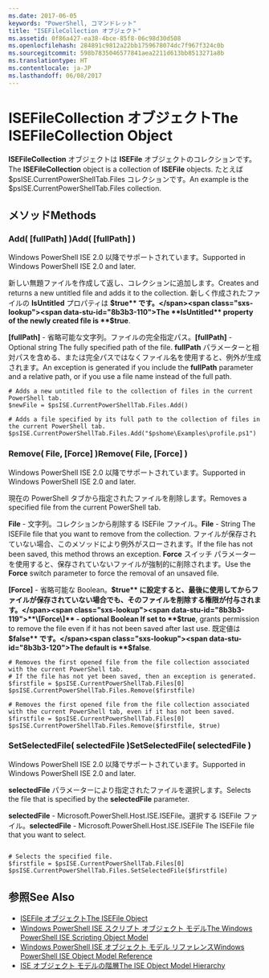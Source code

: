 ```yaml
---
ms.date: 2017-06-05
keywords: "PowerShell, コマンドレット"
title: "ISEFileCollection オブジェクト"
ms.assetid: 0f86a427-ea38-4bce-85f8-06c98d30d508
ms.openlocfilehash: 284891c9812a22bb1759678074dc7f967f324c0b
ms.sourcegitcommit: 598b7835046577841aea2211d613bb8513271a8b
ms.translationtype: HT
ms.contentlocale: ja-JP
ms.lasthandoff: 06/08/2017
---
```

# <a name="the-isefilecollection-object"></a><span data-ttu-id="8b3b3-103">ISEFileCollection オブジェクト</span><span class="sxs-lookup"><span data-stu-id="8b3b3-103">The ISEFileCollection Object</span></span>
  <span data-ttu-id="8b3b3-104">**ISEFileCollection** オブジェクトは **ISEFile** オブジェクトのコレクションです。</span><span class="sxs-lookup"><span data-stu-id="8b3b3-104">The **ISEFileCollection** object is a collection of **ISEFile** objects.</span></span> <span data-ttu-id="8b3b3-105">たとえば $psISE.CurrentPowerShellTab.Files コレクションです。</span><span class="sxs-lookup"><span data-stu-id="8b3b3-105">An example is the $psISE.CurrentPowerShellTab.Files collection.</span></span>

## <a name="methods"></a><span data-ttu-id="8b3b3-106">メソッド</span><span class="sxs-lookup"><span data-stu-id="8b3b3-106">Methods</span></span>

### <a name="add-fullpath-"></a><span data-ttu-id="8b3b3-107">Add\( \[fullPath\] \)</span><span class="sxs-lookup"><span data-stu-id="8b3b3-107">Add\( \[fullPath\] \)</span></span>
  <span data-ttu-id="8b3b3-108">Windows PowerShell ISE 2.0 以降でサポートされています。</span><span class="sxs-lookup"><span data-stu-id="8b3b3-108">Supported in Windows PowerShell ISE 2.0 and later.</span></span> 

 <span data-ttu-id="8b3b3-109">新しい無題ファイルを作成して返し、コレクションに追加します。</span><span class="sxs-lookup"><span data-stu-id="8b3b3-109">Creates and returns a new untitled file and adds it to the collection.</span></span> <span data-ttu-id="8b3b3-110">新しく作成されたファイルの **IsUntitled** プロパティは **$true** です。</span><span class="sxs-lookup"><span data-stu-id="8b3b3-110">The **IsUntitled** property of the newly created file is **$true**.</span></span>

 <span data-ttu-id="8b3b3-111">**\[fullPath\]** - 省略可能な文字列。ファイルの完全指定パス。</span><span class="sxs-lookup"><span data-stu-id="8b3b3-111">**\[fullPath\]** - Optional string The fully specified path of the file.</span></span> <span data-ttu-id="8b3b3-112">**fullPath** パラメーターと相対パスを含める、または完全パスではなくファイル名を使用すると、例外が生成されます。</span><span class="sxs-lookup"><span data-stu-id="8b3b3-112">An exception is generated if you include the **fullPath** parameter and a relative path, or if you use a file name instead of the full path.</span></span>

```
# Adds a new untitled file to the collection of files in the current PowerShell tab.
$newFile = $psISE.CurrentPowerShellTab.Files.Add()

# Adds a file specified by its full path to the collection of files in the current PowerShell tab.
$psISE.CurrentPowerShellTab.Files.Add("$pshome\Examples\profile.ps1")

```

### <a name="remove-file-force-"></a><span data-ttu-id="8b3b3-113">Remove\( File, \[Force\] \)</span><span class="sxs-lookup"><span data-stu-id="8b3b3-113">Remove\( File, \[Force\] \)</span></span>
  <span data-ttu-id="8b3b3-114">Windows PowerShell ISE 2.0 以降でサポートされています。</span><span class="sxs-lookup"><span data-stu-id="8b3b3-114">Supported in Windows PowerShell ISE 2.0 and later.</span></span> 

 <span data-ttu-id="8b3b3-115">現在の PowerShell タブから指定されたファイルを削除します。</span><span class="sxs-lookup"><span data-stu-id="8b3b3-115">Removes a specified file from the current PowerShell tab.</span></span>

 <span data-ttu-id="8b3b3-116">**File** - 文字列。コレクションから削除する ISEFile ファイル。</span><span class="sxs-lookup"><span data-stu-id="8b3b3-116">**File** - String The ISEFile file that you want to remove from the collection.</span></span> <span data-ttu-id="8b3b3-117">ファイルが保存されていない場合、このメソッドにより例外がスローされます。</span><span class="sxs-lookup"><span data-stu-id="8b3b3-117">If the file has not been saved, this method throws an exception.</span></span> <span data-ttu-id="8b3b3-118">**Force** スイッチ パラメーターを使用すると、保存されていないファイルが強制的に削除されます。</span><span class="sxs-lookup"><span data-stu-id="8b3b3-118">Use the **Force** switch parameter to force the removal of an unsaved file.</span></span>

 <span data-ttu-id="8b3b3-119">**\[Force\]** - 省略可能な Boolean。**$true** に設定すると、最後に使用してからファイルが保存されていない場合でも、そのファイルを削除する権限が付与されます。</span><span class="sxs-lookup"><span data-stu-id="8b3b3-119">**\[Force\]** - optional Boolean If set to **$true**, grants permission to remove the file even if it has not been saved after last use.</span></span> <span data-ttu-id="8b3b3-120">既定値は **$false** です。</span><span class="sxs-lookup"><span data-stu-id="8b3b3-120">The default is **$false**.</span></span>

```
# Removes the first opened file from the file collection associated with the current PowerShell tab.
# If the file has not yet been saved, then an exception is generated.
$firstfile = $psISE.CurrentPowerShellTab.Files[0]
$psISE.CurrentPowerShellTab.Files.Remove($firstfile)

# Removes the first opened file from the file collection associated with the current PowerShell tab, even if it has not been saved.
$firstfile = $psISE.CurrentPowerShellTab.Files[0]
$psISE.CurrentPowerShellTab.Files.Remove($firstfile, $true)
```

### <a name="setselectedfile-selectedfile-"></a><span data-ttu-id="8b3b3-121">SetSelectedFile\( selectedFile \)</span><span class="sxs-lookup"><span data-stu-id="8b3b3-121">SetSelectedFile\( selectedFile \)</span></span>
  <span data-ttu-id="8b3b3-122">Windows PowerShell ISE 2.0 以降でサポートされています。</span><span class="sxs-lookup"><span data-stu-id="8b3b3-122">Supported in Windows PowerShell ISE 2.0 and later.</span></span> 

 <span data-ttu-id="8b3b3-123">**selectedFile** パラメーターにより指定されたファイルを選択します。</span><span class="sxs-lookup"><span data-stu-id="8b3b3-123">Selects the file that is specified by the **selectedFile** parameter.</span></span>

 <span data-ttu-id="8b3b3-124">**selectedFile** - Microsoft.PowerShell.Host.ISE.ISEFile。選択する ISEFile ファイル。</span><span class="sxs-lookup"><span data-stu-id="8b3b3-124">**selectedFile** - Microsoft.PowerShell.Host.ISE.ISEFile The ISEFile file that you want to select.</span></span>

```

# Selects the specified file.
$firstfile = $psISE.CurrentPowerShellTab.Files[0]
$psISE.CurrentPowerShellTab.Files.SetSelectedFile($firstfile)

```

## <a name="see-also"></a><span data-ttu-id="8b3b3-125">参照</span><span class="sxs-lookup"><span data-stu-id="8b3b3-125">See Also</span></span>
- [<span data-ttu-id="8b3b3-126">ISEFile オブジェクト</span><span class="sxs-lookup"><span data-stu-id="8b3b3-126">The ISEFile Object</span></span>](The-ISEFile-Object.md) 
- [<span data-ttu-id="8b3b3-127">Windows PowerShell ISE スクリプト オブジェクト モデル</span><span class="sxs-lookup"><span data-stu-id="8b3b3-127">The Windows PowerShell ISE Scripting Object Model</span></span>](The-Windows-PowerShell-ISE-Scripting-Object-Model.md) 
- [<span data-ttu-id="8b3b3-128">Windows PowerShell ISE オブジェクト モデル リファレンス</span><span class="sxs-lookup"><span data-stu-id="8b3b3-128">Windows PowerShell ISE Object Model Reference</span></span>](Windows-PowerShell-ISE-Object-Model-Reference.md) 
- [<span data-ttu-id="8b3b3-129">ISE オブジェクト モデルの階層</span><span class="sxs-lookup"><span data-stu-id="8b3b3-129">The ISE Object Model Hierarchy</span></span>](The-ISE-Object-Model-Hierarchy.md)

  
